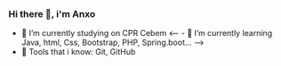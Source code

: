 ### Hi there 👋, i'm Anxo

- 🔭 I’m currently studying on CPR Cebem
<-- - 🌱 I’m currently learning Java, html, Css, Bootstrap, PHP, Spring.boot... -->
- 🚀 Tools that i know: Git, GitHub

